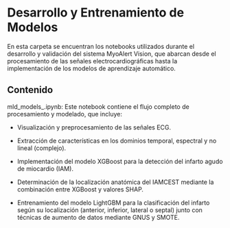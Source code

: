 # Desarrollo y Entrenamiento de Modelos

En esta carpeta se encuentran los notebooks utilizados durante el desarrollo y validación del sistema MyoAlert Vision, que abarcan desde el procesamiento de las señales electrocardiográficas hasta la implementación de los modelos de aprendizaje automático.

## Contenido

mld_models_.ipynb: Este notebook contiene el flujo completo de procesamiento y modelado, que incluye:

- Visualización y preprocesamiento de las señales ECG.

- Extracción de características en los dominios temporal, espectral y no lineal (complejo).

- Implementación del modelo XGBoost para la detección del infarto agudo de miocardio (IAM).

- Determinación de la localización anatómica del IAMCEST mediante la combinación entre XGBoost y valores SHAP.

- Entrenamiento del modelo LightGBM para la clasificación del infarto según su localización (anterior, inferior, lateral o septal) junto con técnicas de aumento de datos mediante GNUS y SMOTE.

